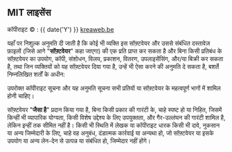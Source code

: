 ## MIT लाइसेंस

कॉपीराइट &copy; : {{ date('Y') }} <a href="https://www.kreaweb.be" target="_blank">kreaweb.be</a>

यहाँ पर निशुल्क अनुमति दी जाती है कि कोई भी व्यक्ति इस सॉफ़्टवेयर और उससे संबंधित दस्तावेज़ फ़ाइलों (जिसे आगे "<b>सॉफ़्टवेयर</b>" कहा जाएगा) की एक प्रति प्राप्त कर सकता है और बिना किसी प्रतिबंध के सॉफ़्टवेयर का उपयोग, कॉपी, संशोधन, विलय, प्रकाशन, वितरण, उपलाइसेंसिंग, और/या बिक्री कर सकता है, तथा जिन व्यक्तियों को यह सॉफ़्टवेयर दिया गया है, उन्हें भी ऐसा करने की अनुमति दे सकता है, बशर्ते निम्नलिखित शर्तों के अधीन:

उपरोक्त कॉपीराइट सूचना और यह अनुमति सूचना सभी प्रतियों या सॉफ़्टवेयर के महत्वपूर्ण भागों में शामिल होनी चाहिए।

सॉफ़्टवेयर "<b>जैसा है</b>" प्रदान किया गया है, बिना किसी प्रकार की गारंटी के, चाहे स्पष्ट हो या निहित, जिसमें किन्हीं भी व्यापारिक योग्यता, किसी विशेष उद्देश्य के लिए उपयुक्तता, और गैर-उल्लंघन की गारंटी शामिल है, लेकिन इन्हीं तक सीमित नहीं है। किसी भी स्थिति में लेखक या कॉपीराइट धारक किसी भी दावे, नुकसान या अन्य जिम्मेदारी के लिए, चाहे वह अनुबंध, दंडात्मक कार्रवाई या अन्यथा हो, जो सॉफ़्टवेयर या इसके उपयोग या अन्य लेन-देन से उत्पन्न या संबंधित हो, जिम्मेदार नहीं होंगे।
